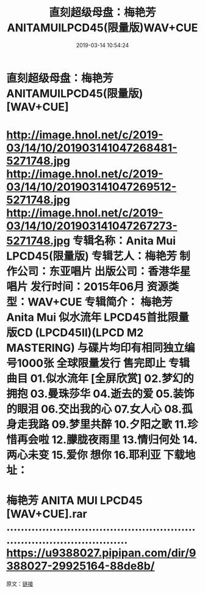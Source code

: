 ﻿---
title: 直刻超级母盘：梅艳芳ANITAMUILPCD45(限量版)WAV+CUE
date: 2019-03-14 10:54:24
categories: WAV车载音乐、镜像
tags: 华语中文
---
# 直刻超级母盘：梅艳芳ANITAMUILPCD45(限量版)[WAV+CUE]

http://image.hnol.net/c/2019-03/14/10/201903141047268481-5271748.jpg
http://image.hnol.net/c/2019-03/14/10/201903141047269512-5271748.jpg
http://image.hnol.net/c/2019-03/14/10/201903141047267273-5271748.jpg
专辑名称：Anita Mui LPCD45(限量版)
专辑艺人：梅艳芳
制作公司：东亚唱片
出版公司：香港华星唱片
发行时间：2015年06月
资源类型：WAV+CUE
专辑简介：
梅艳芳 Anita Mui 似水流年 LPCD45首批限量版CD
(LPCD45II)(LPCD M2 MASTERING)
与碟片均印有相同独立编号1000张
全球限量发行 售完即止
专辑曲目
01.似水流年
[全屏欣赏]
02.梦幻的拥抱
03.曼珠莎华
04.逝去的爱
05.装饰的眼泪
06.交出我的心
07.女人心
08.孤身走我路
09.梦里共醉
10.夕阳之歌
11.珍惜再会啦
12.朦胧夜雨里
13.情归何处
14.两心未变
15.爱你 想你
16.耶利亚
下载地址：
==============================
梅艳芳 ANITA MUI LPCD45 [WAV+CUE].rar
.......................................................................................
https://u9388027.pipipan.com/dir/9388027-29925164-88de8b/
==============================
原文：[链接](https://blog.sina.com.cn/s/blog_1647c7e760102z9jf.html)